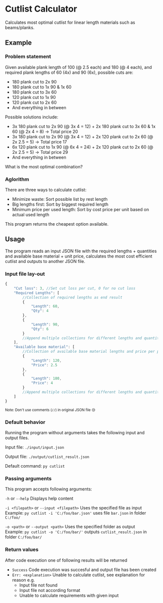 # Cutlist Calculator
Calculates most optimal cutlist for linear length materials such as beams/planks.

## Example

### Problem statement
Given available plank length of 100 (@ 2.5 each) and 180 (@ 4 each), and required plank lengths of 60 (4x) and 90 (6x), possible cuts are:
- 180 plank cut to 2x 90
- 180 plank cut to 1x 90 & 1x 60
- 180 plank cut to 3x 60
- 120 plank cut to 1x 90
- 120 plank cut to 2x 60
- And everything in between

Possible solutions include:
- 3x 180 plank cut to 2x 90 (@ 3x 4 = 12) + 2x 180 plank cut to 3x 60 & 1x 60 (@ 2x 4 = 8) -> Total price 20
- 3x 180 plank cut to 2x 90 (@ 3x 4 = 12) + 2x 120 plank cut to 2x 60 (@ 2x 2.5 = 5) -> Total price 17
- 6x 120 plank cut to 1x 90 (@ 6x 4 = 24) + 2x 120 plank cut to 2x 60 (@ 2x 2.5 = 5) -> Total price 29
- And everything in between

What is the most optimal combination?

### Aglorithm

There are three ways to calculate cutlist:
- Minimize waste: Sort possible list by rest length
- Big lengths first: Sort by biggest required length
- Minimum price per used length: Sort by cost price per unit based on actual used length

This program returns the cheapest option available.

## Usage
The program reads an input JSON file with the required lengths + quantities and available base material + unit price, calculates the most cost efficient cutlist and outputs to another JSON file. 

### Input file lay-out
```Javascript
{
    "Cut loss": 3, //Set cut loss per cut, 0 for no cut loss 
    "Required Lengths": [
        //Collection of required lengths as end result
        {
            "Length": 60,
            "Qty": 4
        },
        {
            "Length": 90,
            "Qty": 6
        }
        //Append multiple collections for different lengths and quantities
    ],
    "Available base material": [
        //Collection of available base material lengths and price per piece (not price per unit)
        {
            "Length": 120,
            "Price": 2.5
        },
        {
            "Length": 180,
            "Price": 4
        }
        //Append multiple collections for different lengths and quantities
    ]
}
```
<sup>Note: Don't use comments (`//`) in original JSON file :unamused:</sup>

### Default behavior
Running the program without arguments takes the following input and output files.

Input file: `./input/input.json`

Output file: `./output/cutlist_result.json`

Default command: `py cutlist`

### Passing arguments
This program accepts following arguments:

`-h` or `--help` Displays help content

`-i <filepath>` or `--input <filepath>` Uses the specified file as input<br>
Example: `py cutlist -i 'C:/foo/bar.json'` uses file `bar.json` in folder `C:/foo/`

`-o <path>` or `--output <path>` Uses the specified folder as output<br>
Example: `py cutlist -o 'C:/foo/bar/'` outputs `cutlist_result.json` in folder `C:/foo/bar/`

### Return values
After code execution one of following results will be returned
- `Success` Code execution was succesful and output file has been created
- `Err: <explanation>` Unable to calculate cutlist, see explanation for reason e.g.
   - Input file not found
   - Input file not according format
   - Unable to calculate requirements with given input
